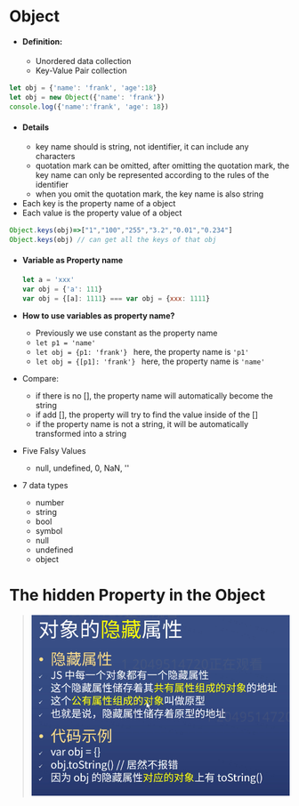 # Object
- #### Definition:
  - Unordered data collection
  - Key-Value Pair collection
 ```javascript
let obj = {'name': 'frank', 'age':18}
let obj = new Object({'name': 'frank'})
console.log({'name':'frank', 'age': 18})
```
- #### Details
  - key name should is string, not identifier, it can include any characters
  - quotation mark can be omitted, after omitting the quotation mark, the key name can only be represented according to the rules of the identifier
  - when you omit the quotation mark, the key name is also string
- Each key is the property name of a object
- Each value is the property value of a object
```javascript
Object.keys(obj)=>["1","100","255","3.2","0.01","0.234"]
Object.keys(obj) // can get all the keys of that obj
```

- #### Variable as Property name
  ```javascript
  let a = 'xxx'
  var obj = {'a': 111}
  var obj = {[a]: 1111} === var obj = {xxx: 1111}
  ```
- **How to use variables as property name?**
  - Previously we use constant as the property name
  - ``` let p1 = 'name' ```
  - ```let obj = {p1: 'frank'} ``` here, the property name is ```'p1'```
  - ```let obj = {[p1]: 'frank'} ``` here, the property name is ```'name'```
- Compare:
  - if there is no [], the property name will automatically become the string
  - if add [], the property will try to find the value inside of the []
  - if the property name is not a string, it will be automatically transformed into a string

- Five Falsy Values
  - null, undefined, 0, NaN, ''
- 7 data types
  - number
  - string
  - bool
  - symbol
  - null
  - undefined
  - object

# The hidden Property in the Object
> <img src="imgs/hiddenObjectProperty.png" width="500" alt="hidden Object Property">
